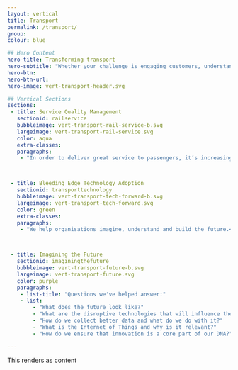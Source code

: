```yaml
---
layout: vertical
title: Transport
permalink: /transport/
group:
colour: blue

## Hero Content
hero-title: Transforming transport
hero-subtitle: "Whether your challenge is engaging customers, understanding data or building a sustainable culture of innovation - we believe that there are some real challenges facing the transport industry. We've helped with:"
hero-btn:
hero-btn-url:
hero-image: vert-transport-header.svg

## Vertical Sections
sections:
 - title: Service Quality Management
   sectionid: railservice
   bubbleimage: vert-transport-rail-service-b.svg
   largeimage: vert-transport-rail-service.svg
   color: aqua
   extra-classes:
   paragraphs:
    - "In order to deliver great service to passengers, it’s increasingly important for  operators to intelligently monitor and report on service quality. <br/><br/>We built a responsive cloud-based auditing and reporting platform using web-location APIs and cutting edge web technologies to enable c2c (National Express) to continually track how well their stations and trains are delivering on their commitment to provide a great service to their customers."



 - title: Bleeding Edge Technology Adoption
   sectionid: transporttechnology
   bubbleimage: vert-transport-tech-forward-b.svg
   largeimage: vert-transport-tech-forward.svg
   color: green
   extra-classes:
   paragraphs:
    - "We help organisations imagine, understand and build the future.<br/><br/>We worked with a rail operator to prototype the use of iBeacon technology and NFC (Near Field Communincation) for a smarter delay/repay solution."



 - title: Imagining the Future
   sectionid: imaginingthefuture
   bubbleimage: vert-transport-future-b.svg
   largeimage: vert-transport-future.svg
   color: purple
   paragraphs:
    - list-title: "Questions we've helped answer:"
    - list:
        - "What does the future look like?"
        - "What are the disruptive technologies that will influence the future of travel?"
        - "How do we collect better data and what do we do with it?"
        - "What is the Internet of Things and why is it relevant?"
        - "How do we ensure that innovation is a core part of our DNA?"

---
```


This renders as content

